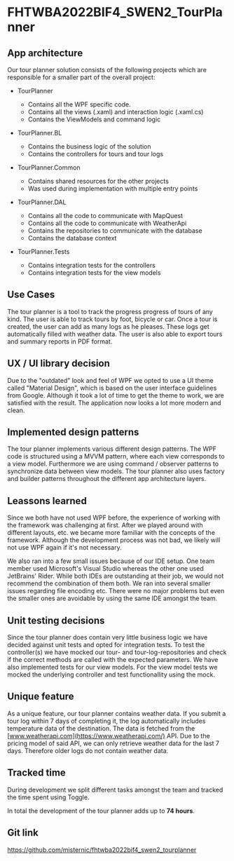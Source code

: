# FHTWBA2022BIF4_SWEN2_TourPlanner

## App architecture
Our tour planner solution consists of the following projects which are responsible for a smaller part of the overall project:

- TourPlanner
  - Contains all the WPF specific code.
  - Contains all the views (.xaml) and interaction logic (.xaml.cs)
  - Contains the ViewModels and command logic

- TourPlanner.BL
  - Contains the business logic of the solution
  - Contains the controllers for tours and tour logs

- TourPlanner.Common
  - Contains shared resources for the other projects
  - Was used during implementation with multiple entry points

- TourPlanner.DAL
  - Contains all the code to communicate with MapQuest
  - Contains all the code to communicate with WeatherApi
  - Contains the repositories to communicate with the database
  - Contains the database context

- TourPlanner.Tests
  - Contains integration tests for the controllers
  - Contains integration tests for the view models

## Use Cases
The tour planner is a tool to track the progress progress of tours of any kind. The user is able to track tours by foot, bicycle or car. Once a tour is created, the user can add as many logs as he pleases. These logs get automatically filled with weather data. The user is also able to export tours and summary reports in PDF format.

## UX / UI library decision
Due to the "outdated" look and feel of WPF we opted to use a UI theme called "Material Design", which is based on the user interface guidelines from Google. Although it took a lot of time to get the theme to work, we are satisfied with the result. The application now looks a lot more modern and clean.

## Implemented design patterns
The tour planner implements various different design patterns. The WPF code is structured using a MVVM pattern, where each view corresponds to a view model. Furthermore we are using command / observer patterns to synchronize data between view models. The tour planner also uses factory and builder patterns throughout the different app architecture layers.

## Leassons learned
Since we both have not used WPF before, the experience of working with the framework was challenging at first. After we played around with different layouts, etc. we became more familiar with the concepts of the framework. Although the development process was not bad, we likely will not use WPF again if it's not necessary.

We also ran into a few small issues because of our IDE setup. One team member used Microsoft's Visual Studio whereas the other one used JetBrains' Rider. While both IDEs are outstanding at their job, we would not recommend the combination of them both. We ran into several smaller issues regarding file encoding etc. There were no major problems but even the smaller ones are avoidable by using the same IDE amongst the team.

## Unit testing decisions
Since the tour planner does contain very little business logic we have decided against unit tests and opted for integration tests. To test the controller(s) we have mocked our tour- and tour-log-repositories and check if the correct methods are called with the expected parameters. We have also implemented tests for our view models. For the view model tests we mocked the underlying controller and test functionallity using the mock.

## Unique feature
As a unique feature, our tour planner contains weather data. If you submit a tour log within 7 days of completing it, the log automatically includes temperature data of the destination. The data is fetched from the [www.weatherapi.com](https://www.weatherapi.com/) API. Due to the pricing model of said API, we can only retrieve weather data for the last 7 days. Therefore older logs do not contain weather data.

## Tracked time
During development we split different tasks amongst the team and tracked the time spent using Toggle.

In total the development of the tour planner adds up to **74 hours**.

## Git link
https://github.com/misternic/fhtwba2022bif4_swen2_tourplanner
